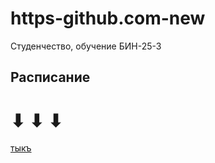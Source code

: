 # https-github.com-new
Студенчество, обучение
БИН-25-3

## Расписание 
# ⬇ ⬇ ⬇
[тыкъ](https://github.com/CHAOS3112/https-github.com-new/blob/main/timetables.md)